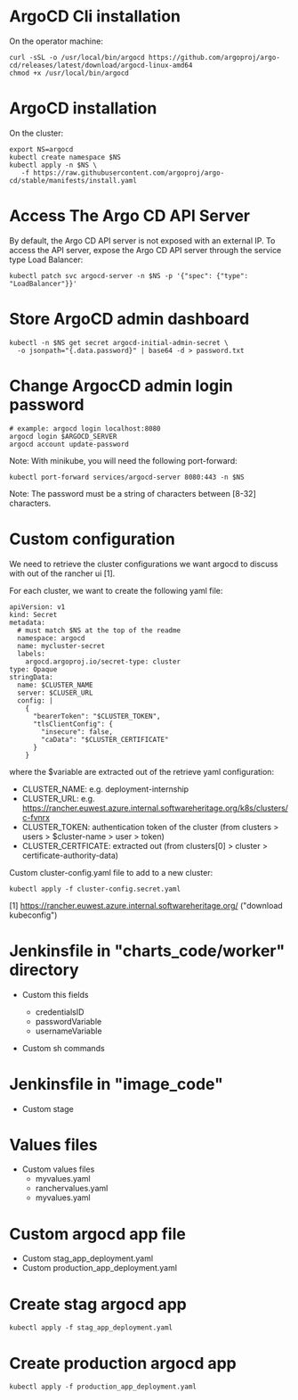 # ArgoCD Cli installation

On the operator machine:
```
curl -sSL -o /usr/local/bin/argocd https://github.com/argoproj/argo-cd/releases/latest/download/argocd-linux-amd64
chmod +x /usr/local/bin/argocd
```

# ArgoCD installation

On the cluster:
```
export NS=argocd
kubectl create namespace $NS
kubectl apply -n $NS \
   -f https://raw.githubusercontent.com/argoproj/argo-cd/stable/manifests/install.yaml
```

# Access The Argo CD API Server

By default, the Argo CD API server is not exposed with an external IP. To access the API
server, expose the Argo CD API server through the service type Load Balancer:

```
kubectl patch svc argocd-server -n $NS -p '{"spec": {"type": "LoadBalancer"}}'
```

# Store ArgoCD admin dashboard

```
kubectl -n $NS get secret argocd-initial-admin-secret \
  -o jsonpath="{.data.password}" | base64 -d > password.txt
```

# Change ArgocCD admin login password

```
# example: argocd login localhost:8080
argocd login $ARGOCD_SERVER
argocd account update-password
```

Note:
With minikube, you will need the following port-forward:

```
kubectl port-forward services/argocd-server 8080:443 -n $NS
```

Note:
The password must be a string of characters between [8-32] characters.

# Custom configuration

We need to retrieve the cluster configurations we want argocd to discuss with out of the
rancher ui [1].

For each cluster, we want to create the following yaml file:

```
apiVersion: v1
kind: Secret
metadata:
  # must match $NS at the top of the readme
  namespace: argocd
  name: mycluster-secret
  labels:
    argocd.argoproj.io/secret-type: cluster
type: Opaque
stringData:
  name: $CLUSTER_NAME
  server: $CLUSER_URL
  config: |
    {
      "bearerToken": "$CLUSTER_TOKEN",
      "tlsClientConfig": {
        "insecure": false,
        "caData": "$CLUSTER_CERTIFICATE"
      }
    }

```

where the $variable are extracted out of the retrieve yaml configuration:
- CLUSTER_NAME: e.g. deployment-internship
- CLUSTER_URL: e.g. https://rancher.euwest.azure.internal.softwareheritage.org/k8s/clusters/c-fvnrx
- CLUSTER_TOKEN: authentication token of the cluster (from clusters > users >
  $cluster-name > user > token)
- CLUSTER_CERTFICATE: extracted out (from clusters[0] > cluster >
  certificate-authority-data)


Custom cluster-config.yaml file to add to a new cluster:

```
kubectl apply -f cluster-config.secret.yaml
```

[1] https://rancher.euwest.azure.internal.softwareheritage.org/ ("download kubeconfig")

# Jenkinsfile in "charts_code/worker" directory

- Custom this fields
  - credentialsID
  - passwordVariable
  - usernameVariable

- Custom sh commands

# Jenkinsfile in "image_code"

- Custom stage

# Values files

- Custom values files
  - myvalues.yaml
  - ranchervalues.yaml
  - myvalues.yaml

# Custom argocd app file

- Custom stag_app_deployment.yaml
- Custom production_app_deployment.yaml

# Create stag argocd app

```
kubectl apply -f stag_app_deployment.yaml
```

# Create production argocd app

```
kubectl apply -f production_app_deployment.yaml
```
